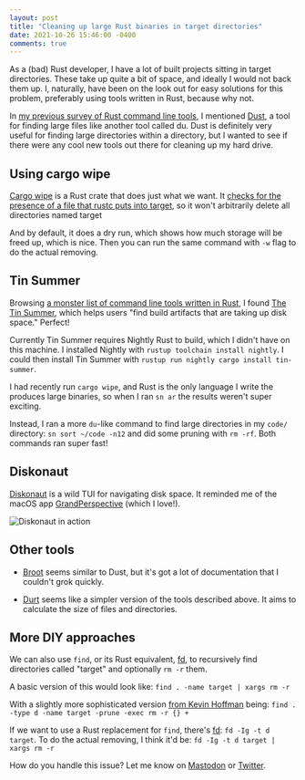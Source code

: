 ```yaml
---
layout: post
title: "Cleaning up large Rust binaries in target directories"
date: 2021-10-26 15:46:00 -0400
comments: true
---
```


As a (bad) Rust developer, I have a lot of built projects sitting in target directories. These take up quite a bit of space, and ideally I would not back them up. I, naturally, have been on the look out for easy solutions for this problem, preferably using tools written in Rust, because why not.

In [my previous survey of Rust command line tools](https://sts10.github.io/2019/04/08/terminal-redox-alacritty.html), I mentioned [Dust](https://github.com/bootandy/dust), a tool for finding large files like another tool called du. Dust is definitely very useful for finding large directories within a directory, but I wanted to see if there were any cool new tools out there for cleaning up my hard drive.

## Using cargo wipe

[Cargo wipe](https://github.com/mihai-dinculescu/cargo-wipe) is a Rust crate that does just what we want. It [checks for the presence of a file that rustc puts into target](https://github.com/mihai-dinculescu/cargo-wipe/blob/ddbe3ab0c64feb15d1254c28d1b211cce17bb46d/src/dir_helpers.rs#L45), so it won't arbitrarily delete all directories named target 

And by default, it does a dry run, which shows how much storage will be freed up, which is nice. Then you can run the same command with `-w` flag to do the actual removing.

## Tin Summer

Browsing [a monster list of command line tools written in Rust](https://lib.rs/command-line-utilities), I found [The Tin Summer](https://github.com/vmchale/tin-summer), which helps users "find build artifacts that are taking up disk space." Perfect!

Currently Tin Summer requires Nightly Rust to build, which I didn't have on this machine. I installed Nightly with `rustup toolchain install nightly`. I could then install Tin Summer with `rustup run nightly cargo install tin-summer`.

I had recently run `cargo wipe`, and Rust is the only language I write the produces large binaries, so when I ran `sn ar` the results weren't super exciting. 

Instead, I ran a more `du`-like command to find large directories in my `code/` directory: `sn sort ~/code -n12` and did some pruning with `rm -rf`. Both commands ran super fast!

## Diskonaut

[Diskonaut](https://github.com/imsnif/diskonaut) is a wild TUI for navigating disk space. It reminded me of the macOS app [GrandPerspective](http://grandperspectiv.sourceforge.net/) (which I love!).

![Diskonaut in action](https://raw.githubusercontent.com/imsnif/diskonaut/main/demo.gif)

## Other tools

- [Broot](https://dystroy.org/broot/) seems similar to Dust, but it's got a lot of documentation that I couldn't grok quickly. 

- [Durt](https://github.com/cauebs/durt) seems like a simpler version of the tools described above. It aims to calculate the size of files and directories.

## More DIY approaches

We can also use `find`, or its Rust equivalent, [fd](https://github.com/sharkdp/fd), to recursively find directories called "target" and optionally `rm -r` them. 

A basic version of this would look like: `find . -name target | xargs rm -r`

With a slightly more sophisticated version [from Kevin Hoffman](https://twitter.com/KevinHoffman/status/1250077166982828033) being: `find . -type d -name target -prune -exec rm -r {} +`

If we want to use a Rust replacement for `find`, there's [fd](https://github.com/sharkdp/fd): `fd -Ig -t d target`. To do the actual removing, I think it'd be: `fd -Ig -t d target | xargs rm -r`

How do you handle this issue? Let me know on [Mastodon](https://octodon.social/@schlink) or [Twitter](https://twitter.com/sts10/).

